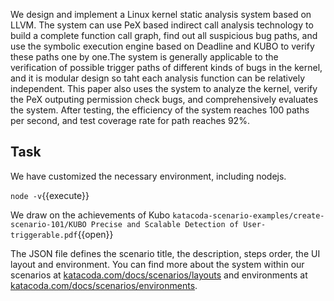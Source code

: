 We design and implement a Linux kernel static analysis system based on 
LLVM. The system can use PeX based indirect call analysis technology to build a 
complete function call graph, find out all suspicious bug paths, and use the symbolic 
execution engine based on Deadline and KUBO to verify these paths one by one.The 
system is generally applicable to the verification of possible trigger paths of different 
kinds of bugs in the kernel, and it is modular design so taht each analysis function can 
be relatively independent. This paper also uses the system to analyze the kernel, verify 
the PeX outputing permission check bugs, and comprehensively evaluates the system.
After testing, the efficiency of the system reaches 100 paths per second, and test 
coverage rate for path reaches 92%.

## Task

We have customized the necessary environment, including nodejs.

`node -v`{{execute}}


We draw on the achievements of Kubo `katacoda-scenario-examples/create-scenario-101/KUBO Precise and Scalable Detection of User-triggerable.pdf`{{open}}

The JSON file defines the scenario title, the description, steps order, the UI layout and environment. You can find more about the system within our scenarios at [katacoda.com/docs/scenarios/layouts](https://katacoda.com/docs/scenarios/layouts) and environments at [katacoda.com/docs/scenarios/environments](https://katacoda.com/docs/scenarios/environments).

